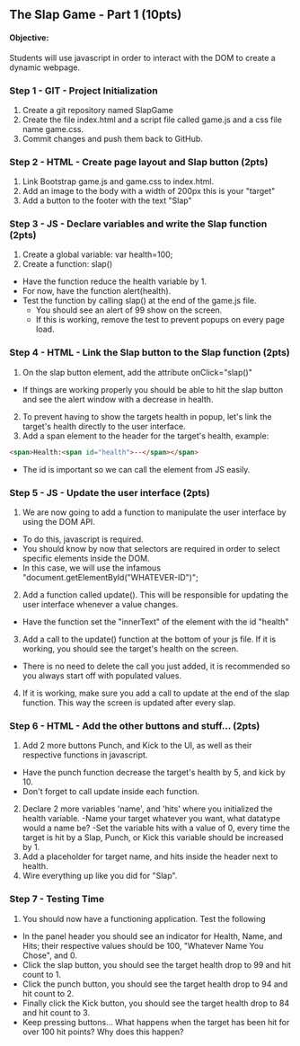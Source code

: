 ## The Slap Game - Part 1 (10pts)

#### Objective:
Students will use javascript in order to interact with the DOM to create a dynamic webpage.

### Step 1 - GIT - Project Initialization

1. Create a git repository named SlapGame
2. Create the file index.html and a script file called game.js and a css file name game.css.
3. Commit changes and push them back to GitHub.

### Step 2 - HTML - Create page layout and Slap button (2pts)

1. Link Bootstrap game.js and game.css to index.html.
2. Add an image to the body with a width of 200px this is your "target"
3. Add a button to the footer with the text "Slap"

### Step 3 - JS - Declare variables and write the Slap function (2pts)

1. Create a global variable: var health=100;
2. Create a function: slap()
  - Have the function reduce the health variable by 1.
  - For now, have the function alert(health).
  - Test the function by calling slap() at the end of the game.js file. 
    - You should see an alert of 99 show on the screen.
    - If this is working, remove the test to prevent popups on every page load.

### Step 4 - HTML - Link the Slap button to the Slap function (2pts)

1. On the slap button element, add the attribute onClick="slap()"
  - If things are working properly you should be able to hit the slap button and see the
  alert window with a decrease in health.
2. To prevent having to show the targets health in popup, let's link the target's health directly to the user interface.
3. Add a span element to the header for the target's health, example: 
```html
<span>Health:<span id="health">--</span></span>
```
  - The id is important so we can call the element from JS easily.

### Step 5 - JS - Update the user interface (2pts)

1. We are now going to add a function to manipulate the user interface by using the DOM API.
  - To do this, javascript is required.
  - You should know by now that selectors are required in order to select specific elements inside the DOM.
  - In this case, we will use the infamous "document.getElementById("WHATEVER-ID")";
2. Add a function called update(). This will be responsible for updating the user interface whenever a value changes.
  - Have the function set the "innerText" of the element with the id "health"
3. Add a call to the update() function at the bottom of your js file. If it is working, you should see the target's health on the screen.
  - There is no need to delete the call you just added, it is recommended so you always start off with populated values.
4. If it is working, make sure you add a call to update at the end of the slap function. This way the screen is updated after every slap.


### Step 6 - HTML - Add the other buttons and stuff... (2pts)

1. Add 2 more buttons Punch, and Kick to the UI, as well as their respective functions in javascript.
  - Have the punch function decrease the target's health by 5, and kick by 10.
  - Don't forget to call update inside each function.
2. Declare 2 more variables 'name', and 'hits' where you initialized the health variable. 
  -Name your target whatever you want, what datatype would a name be?
  -Set the variable hits with a value of 0, every time the target is hit by a Slap, Punch, or Kick
    this variable should be increased by 1.
3. Add a placeholder for target name, and hits inside the header next to health.
4. Wire everything up like you did for "Slap".

### Step 7 - Testing Time
1. You should now have a functioning application. Test the following
  - In the panel header you should see an indicator for Health, Name, and Hits; their respective values should be 100, "Whatever Name       You Chose", and 0.
  - Click the slap button, you should see the target health drop to 99 and hit count to 1.
  - Click the punch button, you should see the target health drop to 94 and hit count to 2.
  - Finally click the Kick button, you should see the target health drop to 84 and hit count to 3.
  - Keep pressing buttons... What happens when the target has been hit for over 100 hit points? Why does this happen?